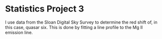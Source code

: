 # Statistics Project 3

I use data from the Sloan Digital Sky Survey to determine the red shift of, in this case, quasar six. This is done by fitting a line profile to the Mg II emission line.
